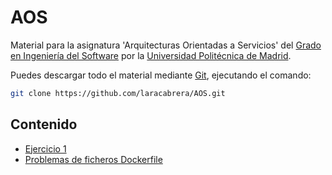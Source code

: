 # AOS

Material para la asignatura 'Arquitecturas Orientadas a Servicios' del [Grado en Ingeniería del Software](https://www.etsisi.upm.es/estudios/grados/61iw/ig) por la [Universidad Politécnica de Madrid](https://www.upm.es).

Puedes descargar todo el material mediante [Git](https://git-scm.com/), ejecutando el comando:

```bash
git clone https://github.com/laracabrera/AOS.git
```

## Contenido

* [Ejercicio 1](./tarea1/README.md)
* [Problemas de ficheros Dockerfile](./dockerfile/dockerfile.md)
